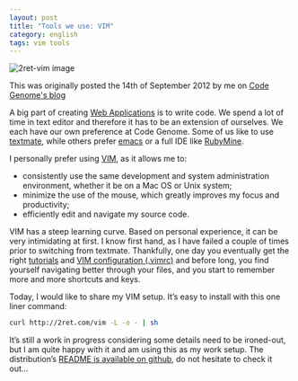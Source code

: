 ```yaml
---
layout: post
title: "Tools we use: VIM"
category: english
tags: vim tools
---
```


![2ret-vim image](http://benjamin.thouret.com/images/my_copyright/2ret-vim.png)

<p class="original_post codegenome">This was originally posted  the 14th of September 2012 by me on <a href="http://www.codegenome.com/en/blog/posts/tools-we-use-vim" target="_blank">Code Genome's blog</a></p>

A big part of creating [Web Applications](http://codegenome.com/blog/posts/la-difference-entre-un-site-web-et-une-application-web) is to write code. We spend a lot of time in text editor and therefore it has to be an extension of ourselves. We each have our own preference at Code Genome. Some of us like to use [textmate](http://macromates.com/), while others prefer [emacs](http://www.gnu.org/software/emacs/) or a full IDE like [RubyMine](http://www.jetbrains.com/ruby/).

I personally prefer using [VIM](http://www.vim.org/), as it allows me to:

- consistently use the same development and system administration environment, whether it be on a Mac OS or Unix system;
- minimize the use of the mouse, which greatly improves my focus and productivity;
- efficiently edit and navigate my source code.

VIM has a steep learning curve. Based on personal experience, it can be very intimidating at first. I know first hand, as I have failed a couple of times prior to switching from textmate. Thankfully, one day you eventually get the right [tutorials](https://github.com/benichu/2ret-vim/blob/master/README.md#tutorials) and [VIM configuration (.vimrc)](https://github.com/benichu/2ret-vim/blob/master/.vimrc) and before long, you find yourself navigating better through your files, and you start to remember more and more shortcuts and keys.

Today, I would like to share my VIM setup. It’s easy to install with this one liner command:

```bash
curl http://2ret.com/vim -L -o - | sh
```

It’s still a work in progress considering some details need to be ironed-out, but I am quite happy with it and am using this as my work setup. The distribution’s [README is available on github](https://github.com/benichu/2ret-vim/blob/master/README.md), do not hesitate to check it out...
